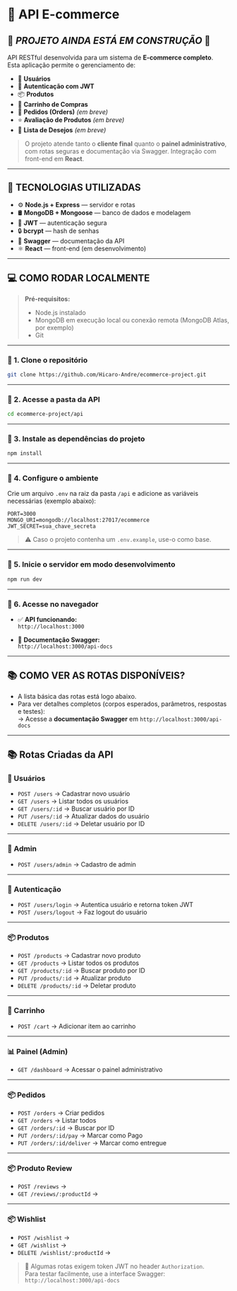 
# 🛒 API E-commerce

## 🚧 ***PROJETO AINDA ESTÁ EM CONSTRUÇÃO*** 🚧

API RESTful desenvolvida para um sistema de **E-commerce completo**.  
Esta aplicação permite o gerenciamento de:

- 👤 **Usuários**  
- 🔐 **Autenticação com JWT**  
- 📦 **Produtos**  
- 🛒 **Carrinho de Compras**  
- 🧾 **Pedidos (Orders)** *(em breve)*  
- ⭐ **Avaliação de Produtos** *(em breve)*  
- 💖 **Lista de Desejos** *(em breve)*  

> O projeto atende tanto o **cliente final** quanto o **painel administrativo**, com rotas seguras e documentação via Swagger. Integração com front-end em **React**.

---

## 🚀 TECNOLOGIAS UTILIZADAS

- ⚙️ **Node.js + Express** — servidor e rotas  
- 🛢️ **MongoDB + Mongoose** — banco de dados e modelagem  
- 🔐 **JWT** — autenticação segura  
- 🔒 **bcrypt** — hash de senhas  
- 📄 **Swagger** — documentação da API  
- ⚛️ **React** — front-end (em desenvolvimento)  

---

## 💻 COMO RODAR LOCALMENTE

> **Pré-requisitos:**  
> - Node.js instalado  
> - MongoDB em execução local ou conexão remota (MongoDB Atlas, por exemplo)  
> - Git

---

### 🔸 1. Clone o repositório

```bash
git clone https://github.com/Hicaro-Andre/ecommerce-project.git
```

---

### 🔸 2. Acesse a pasta da API

```bash
cd ecommerce-project/api
```

---

### 🔸 3. Instale as dependências do projeto

```bash
npm install
```

---

### 🔸 4. Configure o ambiente

Crie um arquivo `.env` na raiz da pasta `/api` e adicione as variáveis necessárias (exemplo abaixo):

```env
PORT=3000
MONGO_URI=mongodb://localhost:27017/ecommerce
JWT_SECRET=sua_chave_secreta
```

> ⚠️ Caso o projeto contenha um `.env.example`, use-o como base.

---

### 🔸 5. Inicie o servidor em modo desenvolvimento

```bash
npm run dev
```

---

### 🔸 6. Acesse no navegador

- ✅ **API funcionando:**  
  `http://localhost:3000`

- 📘 **Documentação Swagger:**  
  `http://localhost:3000/api-docs`

---

## 📚 COMO VER AS ROTAS DISPONÍVEIS?

- A lista básica das rotas está logo abaixo.
- Para ver detalhes completos (corpos esperados, parâmetros, respostas e testes):  
  → Acesse a **documentação Swagger** em `http://localhost:3000/api-docs`

---

## 📚 Rotas Criadas da API


### 👤 Usuários
- `POST /users` → Cadastrar novo usuário  
- `GET /users` → Listar todos os usuários  
- `GET /users/:id` → Buscar usuário por ID  
- `PUT /users/:id` → Atualizar dados do usuário  
- `DELETE /users/:id` → Deletar usuário por ID

---

### 👤 Admin
- `POST /users/admin` → Cadastro de admin

---

### 🔐 Autenticação
- `POST /users/login` → Autentica usuário e retorna token JWT
- `POST /users/logout` → Faz logout do usuário

---

### 📦 Produtos
- `POST /products` → Cadastrar novo produto  
- `GET /products` → Listar todos os produtos  
- `GET /products/:id` → Buscar produto por ID  
- `PUT /products/:id` → Atualizar produto  
- `DELETE /products/:id` → Deletar produto

---

### 🛒 Carrinho
- `POST /cart` → Adicionar item ao carrinho

---

### 📊 Painel (Admin)
- `GET /dashboard` → Acessar o painel administrativo

---

### 📦 Pedidos
- `POST /orders` → Criar pedidos  
- `GET /orders` → Listar todos  
- `GET /orders/:id` → Buscar por ID  
- `PUT /orders/:id/pay` → Marcar como Pago 
- `PUT /orders/:id/deliver` → Marcar como entregue

---

### 📦 Produto Review
- `POST /reviews` →
- `GET /reviews/:productId` → 

---

### 📦 Wishlist
- `POST /wishlist` →  
- `GET /wishlist` →  
- `DELETE /wishlist/:productId` →  


> 🔐 Algumas rotas exigem token JWT no header `Authorization`.  
> Para testar facilmente, use a interface Swagger: `http://localhost:3000/api-docs`
